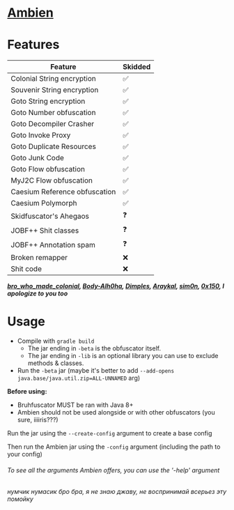 # [Ambien](https://github.com/iiiiiiiris/Ambien)

# Features
| Feature                       | Skidded |
|-------------------------------|---------|
| Colonial String encryption    | ✅       |
| Souvenir String encryption    | ✅       |
| Goto String encryption        | ✅       |
| Goto Number obfuscation       | ✅       |
| Goto Decompiler Crasher       | ✅       |
| Goto Invoke Proxy             | ✅       |
| Goto Duplicate Resources      | ✅       |
| Goto Junk Code                | ✅       |
| Goto Flow obfuscation         | ✅       |
| MyJ2C Flow obfuscation        | ✅       |
| Caesium Reference obfuscation | ✅       |
| Caesium Polymorph             | ✅       |
| Skidfuscator's Ahegaos        | ❓       |
| JOBF++ Shit classes           | ❓       |
| JOBF++ Annotation spam        | ❓       |
| Broken remapper               | ❌       |
| Shit code                     | ❌       |

**_[bro_who_made_colonial](https://github.com/ColonialBuilders/ColonialObfuscator), [Body-Alh0ha](https://github.com/Body-Alhoha/Souvenir), [Dimples](https://github.com/Dimples1337/goto-java-obfuscator), [Araykal](https://github.com/MyJ2c/Open-MyJ2c), [sim0n](https://github.com/sim0n/Caesium), [0x150](https://github.com/0x3C50), I apologize to you too_**

# Usage
* Compile with `gradle build`
  * The jar ending in `-beta` is the obfuscator itself.
  * The jar ending in `-lib` is an optional library you can use to exclude methods & classes.
* Run the `-beta` jar (maybe it's better to add `--add-opens java.base/java.util.zip=ALL-UNNAMED` arg)

**Before using:**
* Bruhfuscator MUST be ran with Java 8+
* Ambien should not be used alongside or with other obfuscators (you sure, iiiiris???)

Run the jar using the `--create-config` argument to create a base config

Then run the Ambien jar using the `-config` argument (including the path to your config)

###### To see all the arguments Ambien offers, you can use the '-help' argument


###### нумчик нумасик бро бра, я не знаю джаву, не воспринимай всерьез эту помойку